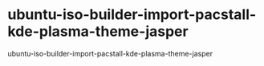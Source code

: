 # ubuntu-iso-builder-import-pacstall-kde-plasma-theme-jasper
ubuntu-iso-builder-import-pacstall-kde-plasma-theme-jasper
